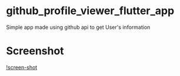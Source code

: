 # github_profile_viewer_flutter_app

Simple app made using github api to get User's information

# Screenshot

[!screen-shot]("assets/../assets/img/screen.png")

